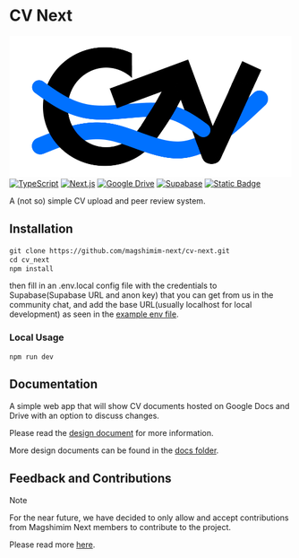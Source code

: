 # CV Next

![image](./cv_next/public/images/logo.png)
[![TypeScript](https://img.shields.io/badge/TypeScript-3178C6?logo=typescript&logoColor=fff)](https://www.typescriptlang.org/)
[![Next.js](https://img.shields.io/badge/Next.js-black?logo=next.js&logoColor=white)](https://nextjs.org/)
[![Google Drive](https://img.shields.io/badge/Google%20Drive-4285F4?logo=googledrive&logoColor=fff)](https://drive.google.com/)
[![Supabase](https://img.shields.io/badge/Supabase-3FCF8E?logo=supabase&logoColor=fff)](https://supabase.com/)
[![Static Badge](https://img.shields.io/badge/AWS%20Amplify-FF9900?logo=awsamplify&logoColor=white)](https://aws.amazon.com/amplify/)

A (not so) simple CV upload and peer review system.

## Installation

```
git clone https://github.com/magshimim-next/cv-next.git
cd cv_next
npm install
```

then fill in an .env.local config file with the credentials to Supabase(Supabase URL and anon key) that you can get from us in the community chat, and add the base URL(usually localhost for local development) as seen in the [example env file](./cv_next/.env.local.example).

### Local Usage

```
npm run dev
```

## Documentation

A simple web app that will show CV documents hosted on Google Docs and Drive with an option to discuss changes.

Please read the [design document](/docs/DESIGN.md) for more information.

More design documents can be found in the [docs folder](./docs/).

## Feedback and Contributions

> [!NOTE]
> For the near future, we have decided to only allow and accept contributions from Magshimim Next members to contribute to the project.

Please read more [here](./CONTRIBUTING.md).
